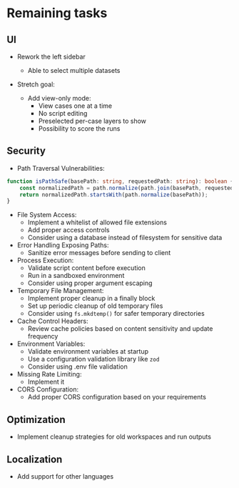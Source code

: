 # Remaining tasks

## UI

- Rework the left sidebar

  - Able to select multiple datasets

- Stretch goal:
  - Add view-only mode:
    - View cases one at a time
    - No script editing
    - Preselected per-case layers to show
    - Possibility to score the runs

## Security

- Path Traversal Vulnerabilities:

```typescript
function isPathSafe(basePath: string, requestedPath: string): boolean {
	const normalizedPath = path.normalize(path.join(basePath, requestedPath));
	return normalizedPath.startsWith(path.normalize(basePath));
}
```

- File System Access:
  - Implement a whitelist of allowed file extensions
  - Add proper access controls
  - Consider using a database instead of filesystem for sensitive data
- Error Handling Exposing Paths:
  - Sanitize error messages before sending to client
- Process Execution:
  - Validate script content before execution
  - Run in a sandboxed environment
  - Consider using proper argument escaping
- Temporary File Management:
  - Implement proper cleanup in a finally block
  - Set up periodic cleanup of old temporary files
  - Consider using `fs.mkdtemp()` for safer temporary directories
- Cache Control Headers:
  - Review cache policies based on content sensitivity and update frequency
- Environment Variables:
  - Validate environment variables at startup
  - Use a configuration validation library like `zod`
  - Consider using .env file validation
- Missing Rate Limiting:
  - Implement it
- CORS Configuration:
  - Add proper CORS configuration based on your requirements

## Optimization

- Implement cleanup strategies for old workspaces and run outputs

## Localization

- Add support for other languages
